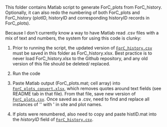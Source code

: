 This folder contains Matlab script to generate ForC_plots from ForC_history. Optionally, it can also redo the numbering of both ForC_plots and ForC_history (plotID, historyID and corresponding historyID records in ForC_plots). 

Because I don't currently know a way to have Matlab read .csv files with a mix of text and numbers, the system for using this code is clunky:

1. Prior to running the script, the updated version of [`ForC_history.csv`](https://github.com/forc-db/ForC/blob/master/data/ForC_history.csv) must be saved in this folder as ForC_history.xlsx. Best practice is to never load ForC_history.xlsx to the Github repository, and any old version of this file should be deleted/ replaced.

2. Run the code

3. Paste Matlab output (ForC_plots.mat; cell array) into [`ForC_plots_convert.xlsx`](https://github.com/forc-db/ForC/blob/master/scripts/Matlab%20code%20to%20generate%20ForC_plots%20from%20ForC_history/ForC_plots_convert.xlsx), which removes quotes around text fields (see README tab in that file). From that file, save new version of [`ForC_plots.csv`](https://github.com/forc-db/ForC/blob/master/data/ForC_plots.csv). Once saved as a .csv, need to find and replace all instances of '' with ' in site and plot names. 

4. If plots were renumbered, also need to copy and paste histID.mat into the *historyID* field of [`ForC_history.csv`](https://github.com/forc-db/ForC/blob/master/data/ForC_history.csv).
